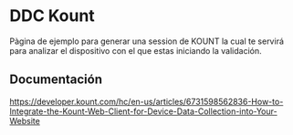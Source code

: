 # DDC Kount

Pàgina de ejemplo para generar una session de KOUNT la cual te servirá para analizar el dispositivo con el que estas iniciando la validación.

## Documentación 
https://developer.kount.com/hc/en-us/articles/6731598562836-How-to-Integrate-the-Kount-Web-Client-for-Device-Data-Collection-into-Your-Website
